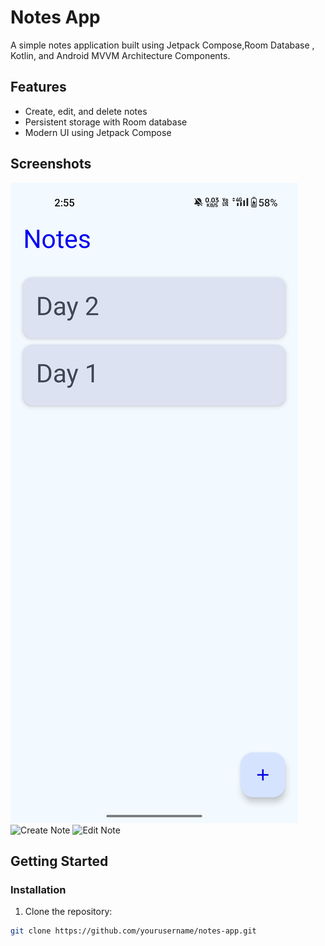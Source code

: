 # Notes App

A simple notes application built using Jetpack Compose,Room Database , Kotlin, and Android MVVM Architecture Components.

## Features

- Create, edit, and delete notes
- Persistent storage with Room database
- Modern UI using Jetpack Compose

## Screenshots

![Note List](ScreenShots/note_list_screen.jpg)
![Create Note](screenshots/create_note.png)
![Edit Note](screenshots/edit_note.png)

## Getting Started

### Installation

1. Clone the repository:

```bash
git clone https://github.com/yourusername/notes-app.git
